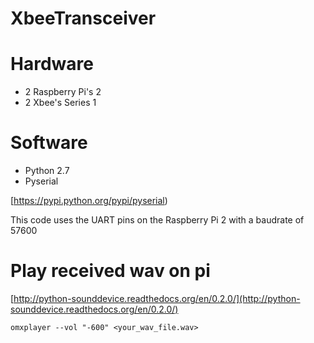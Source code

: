 # XbeeTransceiver

# Hardware

- 2 Raspberry Pi's 2
- 2 Xbee's Series 1

# Software

- Python 2.7
- Pyserial

[https://pypi.python.org/pypi/pyserial)



This code uses the UART pins on the Raspberry Pi 2 with a baudrate of 57600
 

# Play received wav on pi
[http://python-sounddevice.readthedocs.org/en/0.2.0/](http://python-sounddevice.readthedocs.org/en/0.2.0/)
```
omxplayer --vol "-600" <your_wav_file.wav>
```
